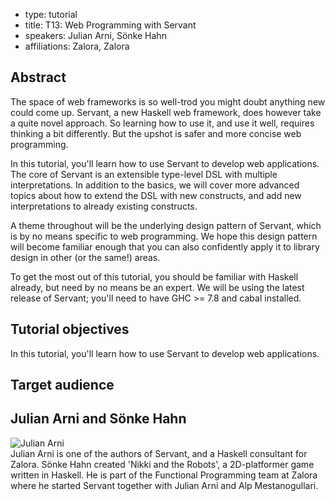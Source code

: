 - type: tutorial
- title: T13: Web Programming with Servant
- speakers: Julian Arni, Sönke Hahn
- affiliations: Zalora, Zalora

## Abstract
The space of web frameworks is so well-trod you might doubt anything new could
come up. Servant, a new Haskell web framework, does however take a quite novel
approach. So learning how to use it, and use it well, requires thinking a
bit differently. But the upshot is safer and more concise web programming.

In this tutorial, you'll learn how to use Servant to develop web applications.
The core of Servant is an extensible type-level DSL with multiple interpretations.
In addition to the basics, we will cover more advanced topics about how to
extend the DSL with new constructs, and add new interpretations to already
existing constructs.

A theme throughout will be the underlying design pattern of Servant, which is
by no means specific to web programming. We hope this design pattern will
become familiar enough that you can also confidently apply it to library design
in other (or the same!) areas.

To get the most out of this tutorial, you should be familiar with Haskell
already, but need by no means be an expert. We will be using the latest release
of Servant; you'll need to have GHC >= 7.8 and cabal installed.

## Tutorial objectives

In this tutorial, you'll learn how to use Servant to develop web applications.

## Target audience


## Julian Arni and Sönke Hahn
<div class="row" media:type="text/omd">

<div class="medium-4 columns">
<img src="img/julian-arni.jpg" alt="Julian Arni"></img>
</div>

<div class="medium-8 columns" media:type="text/omd">
Julian Arni is one of the authors of Servant, and a Haskell consultant for
Zalora. Sönke Hahn created 'Nikki and the Robots', a 2D-platformer game written in
Haskell. He is part of the Functional Programming team at Zalora where he
started Servant together with Julian Arni and Alp Mestanogullari.
</div>

</div>
